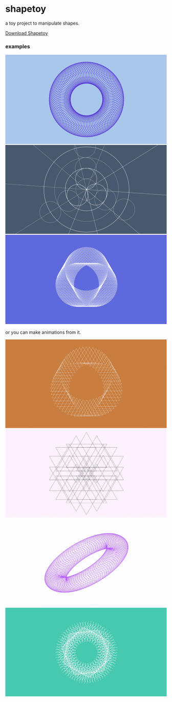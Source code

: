 # shapetoy
a toy project to manipulate shapes.

[Download Shapetoy](https://github.com/INCHMAN1900/shapetoy/releases)

### examples

![screenshot1](https://github.com/INCHMAN1900/shapetoy/blob/main/shapebox-screenshot-ab28708b-3a39-4a0a-b40f-dccb860b11c2.png)
![screenshot2](https://github.com/INCHMAN1900/shapetoy/blob/main/shapebox-screenshot-e4d4b82a-136a-4a4e-a02f-39270d6abccf.png)
![screenshot3](https://github.com/INCHMAN1900/shapetoy/blob/main/shapebox-screenshot-faba0fbe-d4e3-4ee3-9045-80f122bbd758.png)

or you can make animations from it.

![animation1](https://github.com/INCHMAN1900/shapetoy/blob/main/triangle-animation.gif)
![animation2](https://github.com/INCHMAN1900/shapetoy/blob/main/hexagram-animation.gif)
![animation3](https://github.com/INCHMAN1900/shapetoy/blob/main/circle-animation.gif)
![animation4](https://github.com/INCHMAN1900/shapetoy/blob/main/hexagram-animation-2.gif)

